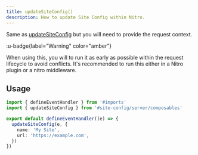 ```yaml
---
title: updateSiteConfig()
description: How to update Site Config within Nitro.
---
```


Same as [updateSiteConfig](/docs/site-config/api/update-site-config) but you will need to provide the request context.

:u-badge{label="Warning" color="amber"}

When using this, you will to run it as early as possible within the request lifecycle to avoid conflicts. It's
recommended to run this either in a Nitro plugin or a nitro middleware.

## Usage

```ts [serverMiddleware.ts]
import { defineEventHandler } from '#imports'
import { updateSiteConfig } from '#site-config/server/composables'

export default defineEventHandler((e) => {
  updateSiteConfig(e, {
    name: 'My Site',
    url: 'https://example.com',
  })
})
```
